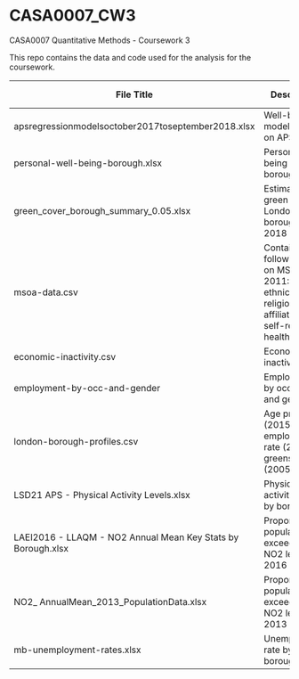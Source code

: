 # CASA0007_CW3
CASA0007 Quantitative Methods - Coursework 3

This repo contains the data and code used for the analysis for the coursework.

|File Title    |Description   |Source        |Date Accessed |
|--------------|--------------|--------------|--------------|
|apsregressionmodelsoctober2017toseptember2018.xlsx |Well-being model based on APS data |https://www.ons.gov.uk/peoplepopulationandcommunity/wellbeing/datasets/annualpopulationsurveyregressionmodels |27 Dec 2021 |
|personal-well-being-borough.xlsx |Personal well-being score by borough |https://data.london.gov.uk/dataset/subjective-personal-well-being-borough |27 Dec 2021 |
|green_cover_borough_summary_0.05.xlsx |Estimates of green cover in London by borough in 2018 |https://data.london.gov.uk/dataset/green-and-blue-cover |27 Dec 2021 |
|msoa-data.csv |Contains following info on MSOA in 2011: Age, ethnicity, religion affiliation, self-reported health |https://data.london.gov.uk/dataset/msoa-atlas| 27 Dec 2021 |
|economic-inactivity.csv |Economic inactivity |https://data.london.gov.uk/dataset/economic-inactivity-gender| 27 Dec 2021 |
|employment-by-occ-and-gender |Employment by occupation and gender |https://data.london.gov.uk/dataset/employment-occupation-type-and-gender-borough |27 Dec 2021 |
|london-borough-profiles.csv |Age profile (2015), employment rate (2015), % greenspace (2005) |https://data.london.gov.uk/dataset/london-borough-profiles |27 Dec 2021 |
|LSD21 APS - Physical Activity Levels.xlsx |Physical activity level by boroughs |https://data.londonsport.org/dataset/e53dn/physical-activity-levels-by-borough |27 Dec 2021 |
|LAEI2016 - LLAQM - NO2 Annual Mean Key Stats by Borough.xlsx |Proportion of population exceeding NO2 level in 2016 |https://data.london.gov.uk/dataset/laei-2016---borough-air-quality-data-for-llaqm |27 Dec 2021 |
|NO2_ AnnualMean_2013_PopulationData.xlsx |Proportion of population exceeding NO2 level in 2013 |https://data.london.gov.uk/dataset/llaqm-bespoke-borough-by-borough-air-quality-modelling-and-data |5 Jan 2022 |
|mb-unemployment-rates.xlsx |Unemployment rate by borough |https://data.london.gov.uk/dataset/model-based-unemployment-estimates |5 Jan 2022 |